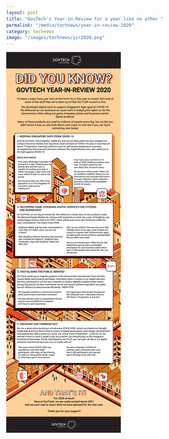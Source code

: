 ```yaml
---
layout: post
title: "GovTech's Year-in-Review for a year like no other "
permalink: "/media/technews/year-in-review-2020"
category: technews
image: "/images/technews/yir2020.png"
---
```



![YIR2020](/images/technews/yir2020.png)

